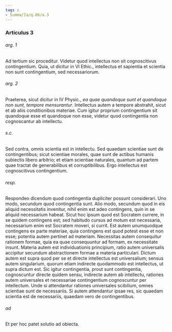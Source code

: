 ```yaml
---
tags : 
- Summa/Ia/q.86/a.3
---
```


### Articulus 3

###### arg. 1
Ad tertium sic proceditur. Videtur quod intellectus non sit cognoscitivus contingentium. Quia, ut dicitur in VI Ethic., intellectus et sapientia et scientia non sunt contingentium, sed necessariorum.

###### arg. 2
Praeterea, sicut dicitur in IV Physic., *ea quae quandoque sunt et quandoque non sunt, tempore mensurantur*. Intellectus autem a tempore abstrahit, sicut et ab aliis conditionibus materiae. Cum igitur proprium contingentium sit quandoque esse et quandoque non esse, videtur quod contingentia non cognoscantur ab intellectu.

###### s.c.
Sed contra, omnis scientia est in intellectu. Sed quaedam scientiae sunt de contingentibus; sicut scientiae morales, quae sunt de actibus humanis subiectis libero arbitrio; et etiam scientiae naturales, quantum ad partem quae tractat de generabilibus et corruptibilibus. Ergo intellectus est cognoscitivus contingentium.

###### resp.
Respondeo dicendum quod contingentia dupliciter possunt considerari. Uno modo, secundum quod contingentia sunt. Alio modo, secundum quod in eis aliquid necessitatis invenitur, nihil enim est adeo contingens, quin in se aliquid necessarium habeat. Sicut hoc ipsum quod est Socratem currere, in se quidem contingens est; sed habitudo cursus ad motum est necessaria, necessarium enim est Socratem moveri, si currit. Est autem unumquodque contingens ex parte materiae, quia contingens est quod potest esse et non esse; potentia autem pertinet ad materiam. Necessitas autem consequitur rationem formae, quia ea quae consequuntur ad formam, ex necessitate insunt. Materia autem est individuationis principium, ratio autem universalis accipitur secundum abstractionem formae a materia particulari. Dictum autem est supra quod per se et directe intellectus est universalium; sensus autem singularium, quorum etiam indirecte quodammodo est intellectus, ut supra dictum est. Sic igitur contingentia, prout sunt contingentia, cognoscuntur directe quidem sensu, indirecte autem ab intellectu, rationes autem universales et necessariae contingentium cognoscuntur per intellectum. Unde si attendantur rationes universales scibilium, omnes scientiae sunt de necessariis. Si autem attendantur ipsae res, sic quaedam scientia est de necessariis, quaedam vero de contingentibus.

###### ad 
Et per hoc patet solutio ad obiecta.

